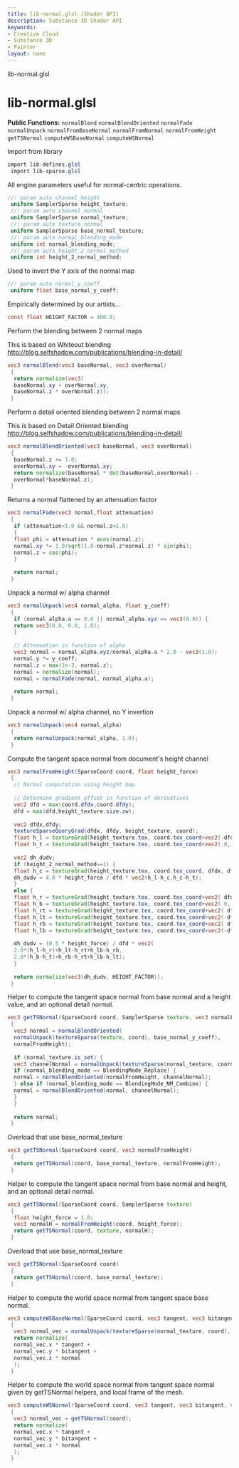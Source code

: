 ```yaml
---
title: lib-normal.glsl (Shader API)
description: Substance 3D Shader API
keywords:
- Creative Cloud
- Substance 3D
- Painter
layout: none
---
```





lib-normal.glsl








[ ](#section-0)












[ ](#section-1)

lib-normal.glsl
===============


**Public Functions:**
`normalBlend`
`normalBlendOriented`
`normalFade`
`normalUnpack`
`normalFromBaseNormal`
`normalFromNormal`
`normalFromHeight`
`getTSNormal`
`computeWSBaseNormal`
`computeWSNormal`


Import from library





```glsl
import lib-defines.glsl
 import lib-sparse.glsl
```







[ ](#section-2)

All engine parameters useful for normal-centric operations.





```glsl
//: param auto channel_height
 uniform SamplerSparse height_texture;
 //: param auto channel_normal
 uniform SamplerSparse normal_texture;
 //: param auto texture_normal
 uniform SamplerSparse base_normal_texture;
 //: param auto normal_blending_mode
 uniform int normal_blending_mode;
 //: param auto height_2_normal_method
 uniform int height_2_normal_method;
```







[ ](#section-3)

Used to invert the Y axis of the normal map





```glsl
//: param auto normal_y_coeff
 uniform float base_normal_y_coeff;
```







[ ](#section-4)

Empirically determined by our artists...





```glsl
const float HEIGHT_FACTOR = 400.0;
```







[ ](#section-5)

Perform the blending between 2 normal maps


This is based on Whiteout blending
 http://blog.selfshadow.com/publications/blending-in-detail/





```glsl
vec3 normalBlend(vec3 baseNormal, vec3 overNormal)
 {
  return normalize(vec3(
  baseNormal.xy + overNormal.xy,
  baseNormal.z * overNormal.z));
 }
```







[ ](#section-6)

Perform a detail oriented blending between 2 normal maps


This is based on Detail Oriented blending
 http://blog.selfshadow.com/publications/blending-in-detail/





```glsl
vec3 normalBlendOriented(vec3 baseNormal, vec3 overNormal)
 {
  baseNormal.z += 1.0;
  overNormal.xy = -overNormal.xy;
  return normalize(baseNormal * dot(baseNormal,overNormal) -
  overNormal*baseNormal.z);
 }
```







[ ](#section-7)

Returns a normal flattened by an attenuation factor





```glsl
vec3 normalFade(vec3 normal,float attenuation)
 {
  if (attenuation<1.0 && normal.z<1.0)
  {
  float phi = attenuation * acos(normal.z);
  normal.xy *= 1.0/sqrt(1.0-normal.z*normal.z) * sin(phi);
  normal.z = cos(phi);
  }
 
  return normal;
 }
```







[ ](#section-8)

Unpack a normal w/ alpha channel





```glsl
vec3 normalUnpack(vec4 normal_alpha, float y_coeff)
 {
  if (normal_alpha.a == 0.0 || normal_alpha.xyz == vec3(0.0)) {
  return vec3(0.0, 0.0, 1.0);
  }
 
  // Attenuation in function of alpha
  vec3 normal = normal_alpha.xyz/normal_alpha.a * 2.0 - vec3(1.0);
  normal.y *= y_coeff;
  normal.z = max(1e-3, normal.z);
  normal = normalize(normal);
  normal = normalFade(normal, normal_alpha.a);
 
  return normal;
 }
```







[ ](#section-9)

Unpack a normal w/ alpha channel, no Y invertion





```glsl
vec3 normalUnpack(vec4 normal_alpha)
 {
  return normalUnpack(normal_alpha, 1.0);
 }
```







[ ](#section-10)

Compute the tangent space normal from document's height channel





```glsl
vec3 normalFromHeight(SparseCoord coord, float height_force)
 {
  // Normal computation using height map
 
  // Determine gradient offset in function of derivatives
  vec2 dfd = max(coord.dfdx,coord.dfdy);
  dfd = max(dfd,height_texture.size.zw);
 
  vec2 dfdx,dfdy;
  textureSparseQueryGrad(dfdx, dfdy, height_texture, coord);
  float h_l = textureGrad(height_texture.tex, coord.tex_coord+vec2(-dfd.x, 0 ), dfdx, dfdy).r;
  float h_t = textureGrad(height_texture.tex, coord.tex_coord+vec2( 0, dfd.y), dfdx, dfdy).r;
 
  vec2 dh_dudv;
  if (height_2_normal_method==1) {
  float h_c = textureGrad(height_texture.tex, coord.tex_coord, dfdx, dfdy).r;
  dh_dudv = 4.0 * height_force / dfd * vec2(h_l-h_c,h_c-h_t);
  }
  else {
  float h_r = textureGrad(height_texture.tex, coord.tex_coord+vec2( dfd.x, 0 ), dfdx, dfdy).r;
  float h_b = textureGrad(height_texture.tex, coord.tex_coord+vec2( 0, -dfd.y), dfdx, dfdy).r;
  float h_rt = textureGrad(height_texture.tex, coord.tex_coord+vec2( dfd.x, dfd.y), dfdx, dfdy).r;
  float h_lt = textureGrad(height_texture.tex, coord.tex_coord+vec2(-dfd.x, dfd.y), dfdx, dfdy).r;
  float h_rb = textureGrad(height_texture.tex, coord.tex_coord+vec2( dfd.x, -dfd.y), dfdx, dfdy).r;
  float h_lb = textureGrad(height_texture.tex, coord.tex_coord+vec2(-dfd.x, -dfd.y), dfdx, dfdy).r;
 
  dh_dudv = (0.5 * height_force) / dfd * vec2(
  2.0*(h_l-h_r)+h_lt-h_rt+h_lb-h_rb,
  2.0*(h_b-h_t)+h_rb-h_rt+h_lb-h_lt);
  }
 
  return normalize(vec3(dh_dudv, HEIGHT_FACTOR));
 }
```







[ ](#section-11)

Helper to compute the tangent space normal from base normal and a height
 value, and an optional detail normal.





```glsl
vec3 getTSNormal(SparseCoord coord, SamplerSparse texture, vec3 normalFromHeight)
 {
  vec3 normal = normalBlendOriented(
  normalUnpack(textureSparse(texture, coord), base_normal_y_coeff),
  normalFromHeight);
 
  if (normal_texture.is_set) {
  vec3 channelNormal = normalUnpack(textureSparse(normal_texture, coord));
  if (normal_blending_mode == BlendingMode_Replace) {
  normal = normalBlendOriented(normalFromHeight, channelNormal);
  } else if (normal_blending_mode == BlendingMode_NM_Combine) {
  normal = normalBlendOriented(normal, channelNormal);
  }
  }
 
  return normal;
 }
```







[ ](#section-12)

Overload that use base_normal_texture





```glsl
vec3 getTSNormal(SparseCoord coord, vec3 normalFromHeight)
 {
  return getTSNormal(coord, base_normal_texture, normalFromHeight);
 }
```







[ ](#section-13)

Helper to compute the tangent space normal from base normal and height, and
 an optional detail normal.





```glsl
vec3 getTSNormal(SparseCoord coord, SamplerSparse texture)
 {
  float height_force = 1.0;
  vec3 normalH = normalFromHeight(coord, height_force);
  return getTSNormal(coord, texture, normalH);
 }
```







[ ](#section-14)

Overload that use base_normal_texture





```glsl
vec3 getTSNormal(SparseCoord coord)
 {
  return getTSNormal(coord, base_normal_texture);
 }
```







[ ](#section-15)

Helper to compute the world space normal from tangent space base normal.





```glsl
vec3 computeWSBaseNormal(SparseCoord coord, vec3 tangent, vec3 bitangent, vec3 normal)
 {
  vec3 normal_vec = normalUnpack(textureSparse(normal_texture, coord), base_normal_y_coeff);
  return normalize(
  normal_vec.x * tangent +
  normal_vec.y * bitangent +
  normal_vec.z * normal
  );
 }
```







[ ](#section-16)

Helper to compute the world space normal from tangent space normal given by
 getTSNormal helpers, and local frame of the mesh.





```glsl
vec3 computeWSNormal(SparseCoord coord, vec3 tangent, vec3 bitangent, vec3 normal)
 {
  vec3 normal_vec = getTSNormal(coord);
  return normalize(
  normal_vec.x * tangent +
  normal_vec.y * bitangent +
  normal_vec.z * normal
  );
 }
 
 
```






